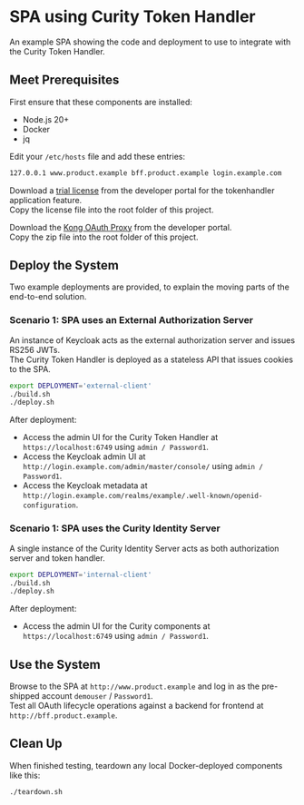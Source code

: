 # SPA using Curity Token Handler

An example SPA showing the code and deployment to use to integrate with the Curity Token Handler.

## Meet Prerequisites

First ensure that these components are installed:

- Node.js 20+
- Docker
- jq

Edit your `/etc/hosts` file and add these entries:

```bash
127.0.0.1 www.product.example bff.product.example login.example.com
```

Download a [trial license](https://developer.curity.io/free-trial) from the developer portal for the tokenhandler application feature.\
Copy the license file into the root folder of this project.

Download the [Kong OAuth Proxy](https://developer.curity.io/release/9.3.0/?proxy=kong) from the developer portal.\
Copy the zip file into the root folder of this project.

## Deploy the System

Two example deployments are provided, to explain the moving parts of the end-to-end solution.

### Scenario 1: SPA uses an External Authorization Server

An instance of Keycloak acts as the external authorization server and issues RS256 JWTs.\
The Curity Token Handler is deployed as a stateless API that issues cookies to the SPA.

```bash
export DEPLOYMENT='external-client'
./build.sh
./deploy.sh
```

After deployment:

- Access the admin UI for the Curity Token Handler at `https://localhost:6749` using `admin / Password1`.
- Access the Keycloak admin UI at `http://login.example.com/admin/master/console/` using `admin / Password1`.
- Access the Keycloak metadata at `http://login.example.com/realms/example/.well-known/openid-configuration`.

### Scenario 1: SPA uses the Curity Identity Server

A single instance of the Curity Identity Server acts as both authorization server and token handler.

```bash
export DEPLOYMENT='internal-client'
./build.sh
./deploy.sh
```

After deployment:

- Access the admin UI for the Curity components at `https://localhost:6749` using `admin / Password1`.

## Use the System

Browse to the SPA at `http://www.product.example` and log in as the pre-shipped account `demouser` / `Password1`.\
Test all OAuth lifecycle operations against a backend for frontend at `http://bff.product.example`. 

## Clean Up

When finished testing, teardown any local Docker-deployed components like this:

```bash
./teardown.sh
```
